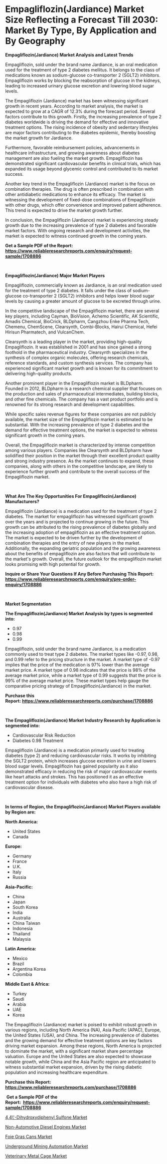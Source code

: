 <p><h1>Empagliflozin(Jardiance) Market Size Reflecting a Forecast Till 2030: Market By Type, By Application and By Geography</h1></p><p><strong>Empagliflozin(Jardiance) Market Analysis and Latest Trends</strong></p>
<p><p>Empagliflozin, sold under the brand name Jardiance, is an oral medication used for the treatment of type 2 diabetes mellitus. It belongs to the class of medications known as sodium-glucose co-transporter 2 (SGLT2) inhibitors. Empagliflozin works by blocking the reabsorption of glucose in the kidneys, leading to increased urinary glucose excretion and lowering blood sugar levels.</p><p>The Empagliflozin (Jardiance) market has been witnessing significant growth in recent years. According to market analysis, the market is expected to grow at a CAGR of 12.3% during the forecast period. Several factors contribute to this growth. Firstly, the increasing prevalence of type 2 diabetes worldwide is driving the demand for effective and innovative treatment options. The rising incidence of obesity and sedentary lifestyles are major factors contributing to the diabetes epidemic, thereby boosting the market growth for Jardiance.</p><p>Furthermore, favorable reimbursement policies, advancements in healthcare infrastructure, and growing awareness about diabetes management are also fueling the market growth. Empagliflozin has demonstrated significant cardiovascular benefits in clinical trials, which has expanded its usage beyond glycemic control and contributed to its market success.</p><p>Another key trend in the Empagliflozin (Jardiance) market is the focus on combination therapies. The drug is often prescribed in combination with other antidiabetic medications to enhance its efficacy. The market is witnessing the development of fixed-dose combinations of Empagliflozin with other drugs, which offer convenience and improved patient adherence. This trend is expected to drive the market growth further.</p><p>In conclusion, the Empagliflozin (Jardiance) market is experiencing steady growth due to the increasing prevalence of type 2 diabetes and favorable market factors. With ongoing research and development activities, the market is expected to witness continued growth in the coming years.</p></p>
<p><strong>Get a Sample PDF of the Report:&nbsp; <a href="https://www.reliableresearchreports.com/enquiry/request-sample/1708886">https://www.reliableresearchreports.com/enquiry/request-sample/1708886</a></strong></p>
<p>&nbsp;</p>
<p><strong>Empagliflozin(Jardiance) Major Market Players</strong></p>
<p><p>Empagliflozin, commercially known as Jardiance, is an oral medication used for the treatment of type 2 diabetes. It falls under the class of sodium-glucose co-transporter 2 (SGLT2) inhibitors and helps lower blood sugar levels by causing a greater amount of glucose to be excreted through urine.</p><p>In the competitive landscape of the Empagliflozin market, there are several key players, including Cayman, BioVision, Achemo Scientific, AK Scientific, Amadis Chemical, BioCrick, BLDpharm, Cangzhou Enke Pharma Tech, Chemenu, ChemScene, Clearsynth, Combi-Blocks, Hairui Chemical, Hefei Hirisun Pharmatech, and VulcanChem.</p><p>Clearsynth is a leading player in the market, providing high-quality Empagliflozin. It was established in 2001 and has since gained a strong foothold in the pharmaceutical industry. Clearsynth specializes in the synthesis of complex organic molecules, offering research chemicals, reference standards, and custom synthesis services. The company has experienced significant market growth and is known for its commitment to delivering high-quality products.</p><p>Another prominent player in the Empagliflozin market is BLDpharm. Founded in 2012, BLDpharm is a research chemical supplier that focuses on the production and sales of pharmaceutical intermediates, building blocks, and other fine chemicals. The company has a vast product portfolio and is renowned for its strong research and development capabilities.</p><p>While specific sales revenue figures for these companies are not publicly available, the market size of the Empagliflozin market is estimated to be substantial. With the increasing prevalence of type 2 diabetes and the demand for effective treatment options, the market is expected to witness significant growth in the coming years.</p><p>Overall, the Empagliflozin market is characterized by intense competition among various players. Companies like Clearsynth and BLDpharm have solidified their position in the market through their excellent product quality and strong industry presence. As the market continues to expand, these companies, along with others in the competitive landscape, are likely to experience further growth and contribute to the overall success of the Empagliflozin market.</p></p>
<p>&nbsp;</p>
<p><strong>What Are The Key Opportunities For Empagliflozin(Jardiance) Manufacturers?</strong></p>
<p><p>Empagliflozin (Jardiance) is a medication used for the treatment of type 2 diabetes. The market for empagliflozin has witnessed significant growth over the years and is projected to continue growing in the future. This growth can be attributed to the rising prevalence of diabetes globally and the increasing adoption of empagliflozin as an effective treatment option. The market is expected to be driven further by the development of combination therapies and the entry of new players in the market. Additionally, the expanding geriatric population and the growing awareness about the benefits of empagliflozin are also factors that will contribute to the market's growth. Overall, the future outlook for the empagliflozin market looks promising with high potential for growth.</p></p>
<p><strong>Inquire or Share Your Questions If Any Before Purchasing This Report: <a href="https://www.reliableresearchreports.com/enquiry/pre-order-enquiry/1708886">https://www.reliableresearchreports.com/enquiry/pre-order-enquiry/1708886</a></strong></p>
<p>&nbsp;</p>
<p><strong>Market Segmentation</strong></p>
<p><strong>The Empagliflozin(Jardiance) Market Analysis by types is segmented into:</strong></p>
<p><ul><li>0.97</li><li>0.98</li><li>0.99</li></ul></p>
<p><p>Empagliflozin, sold under the brand name Jardiance, is a medication commonly used to treat type 2 diabetes. The market types like -0.97, 0.98, and 0.99 refer to the pricing structure in the market. A market type of -0.97 implies that the price of the medication is 97% lower than the average market price. A market type of 0.98 indicates that the price is 98% of the average market price, while a market type of 0.99 suggests that the price is 99% of the average market price. These market types help gauge the comparative pricing strategy of Empagliflozin(Jardiance) in the market.</p></p>
<p><strong>Purchase this Report:&nbsp;<a href="https://www.reliableresearchreports.com/purchase/1708886">https://www.reliableresearchreports.com/purchase/1708886</a></strong></p>
<p>&nbsp;</p>
<p><strong>The Empagliflozin(Jardiance) Market Industry Research by Application is segmented into:</strong></p>
<p><ul><li>Cardiovascular Risk Reduction</li><li>Diabetes 0.98 Treatment</li></ul></p>
<p><p>Empagliflozin (Jardiance) is a medication primarily used for treating diabetes (type 2) and reducing cardiovascular risks. It works by inhibiting the SGLT2 protein, which increases glucose excretion in urine and lowers blood sugar levels. Empagliflozin has gained popularity as it also demonstrated efficacy in reducing the risk of major cardiovascular events like heart attacks and strokes. This has positioned it as an effective treatment option for individuals with diabetes who also have a high risk of cardiovascular disease.</p></p>
<p>&nbsp;</p>
<p><strong>In terms of Region, the Empagliflozin(Jardiance) Market Players available by Region are:</strong></p>
<p>
    <p> <strong> North America: </strong>
        <ul>
            <li>United States</li>
            <li>Canada</li>
        </ul>
        </p> 
    <p> <strong> Europe: </strong>
        <ul>
            <li>Germany</li>
            <li>France</li>
            <li>U.K.</li>
            <li>Italy</li>
            <li>Russia</li>
        </ul>
        </p> 
    <p> <strong> Asia-Pacific: </strong>
        <ul>
            <li>China</li>
            <li>Japan</li>
            <li>South Korea</li>
            <li>India</li>
            <li>Australia</li>
            <li>China Taiwan</li>
            <li>Indonesia</li>
            <li>Thailand</li>
            <li>Malaysia</li>
        </ul>
        </p> 
    <p> <strong> Latin America: </strong>
        <ul>
            <li>Mexico</li>
            <li>Brazil</li>
            <li>Argentina Korea</li>
            <li>Colombia</li>
        </ul>
        </p> 
    <p> <strong> Middle East & Africa: </strong>
        <ul>
            <li>Turkey</li>
            <li>Saudi</li>
            <li>Arabia</li>
            <li>UAE</li>
            <li>Korea</li>
        </ul>
    </p>
    </p>
<p><p>The Empagliflozin (Jardiance) market is poised to exhibit robust growth in various regions, including North America (NA), Asia Pacific (APAC), Europe, the United States (USA), and China. The increasing prevalence of diabetes and the growing demand for effective treatment options are key factors driving market expansion. Among these regions, North America is projected to dominate the market, with a significant market share percentage valuation. Europe and the United States are also expected to showcase notable growth, while China and the Asia Pacific region are anticipated to witness substantial market expansion, driven by the rising diabetic population and increasing healthcare expenditure.</p></p>
<p><strong>Purchase this Report: <a href="https://www.reliableresearchreports.com/purchase/1708886">https://www.reliableresearchreports.com/purchase/1708886</a></strong></p>
<p>&nbsp;<strong>Get a Sample PDF of the Report:&nbsp;&nbsp;<a href="https://www.reliableresearchreports.com/enquiry/request-sample/1708886">https://www.reliableresearchreports.com/enquiry/request-sample/1708886</a></strong></p>
<p><strong></strong></p>
<p><p><a href="https://medium.com/@chasegibson1901/4-4-dihydroxydiphenyl-sulfone-market-report-reveals-the-latest-trends-and-growth-opportunities-of-9b945f9e6952">4,4\'-Dihydroxydiphenyl Sulfone Market</a></p><p><a href="https://github.com/dzharov81/Market-Research-Report-List-1/blob/main/non-automotive-diesel-engines-market.md">Non-Automotive Diesel Engines Market</a></p><p><a href="https://medium.com/@emerylittle2023/foie-gras-cans-market-exploring-market-share-market-trends-and-future-growth-5711f788d53c">Foie Gras Cans Market</a></p><p><a href="https://github.com/scarol104/Market-Research-Report-List-1/blob/main/underground-mining-automation-market.md">Underground Mining Automation Market</a></p><p><a href="https://medium.com/@joshuahintz2023/veterinary-metal-cage-market-size-and-market-trends-complete-industry-overview-2023-to-2030-3da99a8d2e94">Veterinary Metal Cage Market</a></p></p>